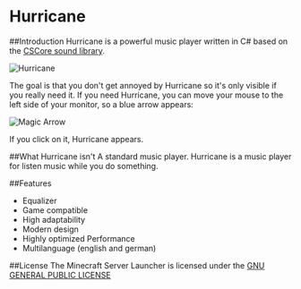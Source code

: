 Hurricane
==============

##Introduction
Hurricane is a powerful music player written in C# based on the [CSCore sound library](https://cscore.codeplex.com/).

![Hurricane](http://s14.directupload.net/images/141109/dbvv274f.png)

The goal is that you don't get annoyed by Hurricane so it's only visible if you really need it. If you need Hurricane, you can move your mouse to the left side of your monitor, so a blue arrow appears:

![Magic Arrow](http://s14.directupload.net/images/141109/lrgkvg95.png)

If you click on it, Hurricane appears.

##What Hurricane isn't
A standard music player. Hurricane is a music player for listen music while you do something.

##Features

 - Equalizer
 - Game compatible
 - High adaptability
 - Modern design
 - Highly optimized Performance
 - Multilanguage (english and german)
 

##License
The Minecraft Server Launcher is licensed under the [GNU GENERAL PUBLIC LICENSE](LICENSE.txt)
